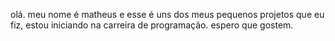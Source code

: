 olá. meu nome é matheus e esse é uns dos meus pequenos projetos que eu fiz, estou iniciando na carreira de programação. espero que gostem.

